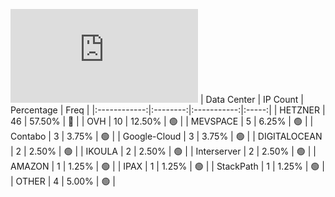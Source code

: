 ![Diagramm](https://github.com/obajay/StateSync-snapshots/blob/main/Projects/Gitopia/1/README.md)
| Data Center | IP Count | Percentage | Freq |
|:------------:|:--------:|:-----------:|:-----:|
| HETZNER | 46 | 57.50% | 🔴 |
| OVH | 10 | 12.50% | 🟢 |
| MEVSPACE | 5 | 6.25% | 🟢 |
| Contabo | 3 | 3.75% | 🟢 |
| Google-Cloud | 3 | 3.75% | 🟢 |
| DIGITALOCEAN | 2 | 2.50% | 🟢 |
| IKOULA | 2 | 2.50% | 🟢 |
| Interserver | 2 | 2.50% | 🟢 |
| AMAZON | 1 | 1.25% | 🟢 |
| IPAX | 1 | 1.25% | 🟢 |
| StackPath | 1 | 1.25% | 🟢 |
| OTHER | 4 | 5.00% | 🟢 |